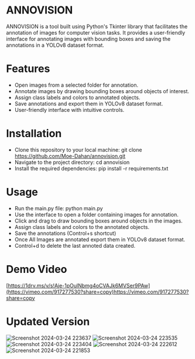 # ANNOVISION
ANNOVISION is a tool built using Python's Tkinter library that facilitates the annotation of images for computer vision tasks. It provides a user-friendly interface for annotating images with bounding boxes and saving the annotations in a YOLOv8 dataset format.

# Features
- Open images from a selected folder for annotation.
- Annotate images by drawing bounding boxes around objects of interest.
- Assign class labels and colors to annotated objects.
- Save annotations and export them in YOLOv8 dataset format.
- User-friendly interface with intuitive controls.

# Installation
- Clone this repository to your local machine: git clone https://github.com/Moe-Dahan/annovision.git
- Navigate to the project directory: cd annovision
- Install the required dependencies: pip install -r requirements.txt

# Usage
- Run the main.py file: python main.py
- Use the interface to open a folder containing images for annotation.
- Click and drag to draw bounding boxes around objects in the images.
- Assign class labels and colors to the annotated objects.
- Save the annotations (Control+s shortcut)
- Once All Images are annotated export them in YOLOv8 dataset format.
- Control+d to delete the last annoted data created.

# Demo Video
[https://1drv.ms/v/s!Aje-1pOulNbmg4oCVAJk6MVSer9PAw](https://vimeo.com/917277530?share=copy)https://vimeo.com/917277530?share=copy


# Updated Version
![Screenshot 2024-03-24 223637](https://github.com/Moe-Dahan/AnnoVision/assets/83793097/8fc176e5-82e9-479b-9fd4-69dcc96352dc)
![Screenshot 2024-03-24 223535](https://github.com/Moe-Dahan/AnnoVision/assets/83793097/72baa456-8826-4f07-afd3-59d6e129ade1)
![Screenshot 2024-03-24 223404](https://github.com/Moe-Dahan/AnnoVision/assets/83793097/2127a914-f06f-4382-b753-f7d972ccf18c)
![Screenshot 2024-03-24 222612](https://github.com/Moe-Dahan/AnnoVision/assets/83793097/e2557e79-2699-4634-9800-b90ac9c69046)
![Screenshot 2024-03-24 221853](https://github.com/Moe-Dahan/AnnoVision/assets/83793097/4561b7d1-184d-4720-b0ac-b8d6a1d2ccd5)
